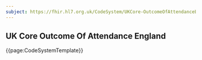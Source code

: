 ```yaml
---
subject: https://fhir.hl7.org.uk/CodeSystem/UKCore-OutcomeOfAttendanceEngland
---
```

## UK Core Outcome Of Attendance England

{{page:CodeSystemTemplate}}